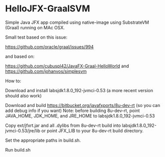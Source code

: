 # HelloJFX-GraalSVM
Simple Java JFX app compiled using native-image using SubstrateVM (Graal) running on MAc OSX.

Small test based on this issue:

https://github.com/oracle/graal/issues/994


and based on:

https://github.com/cubuspl42/JavaFX-Graal-HelloWorld 
and
https://github.com/johanvos/simplesvm

How to:

Download and install labsjdk1.8.0_192-jvmci-0.53 (a more recent version should also work)

Download and build https://bitbucket.org/javafxports/8u-dev-rt (so you can add debug info if you want)
Note: before building 8u-dev-rt, point JAVA_HOME, JDK_HOME, and JRE_HOME to labsjdk1.8.0_192-jvmci-0.53

Copy ext/jfxrt.jar and all .dylibs from 8u-dev-rt build into labsjdk1.8.0_192-jvmci-0.53/jre/lib or point JFX_LIB to your 8u-dev-rt build directory.

Set the appropriate paths in build.sh.

Run build.sh




